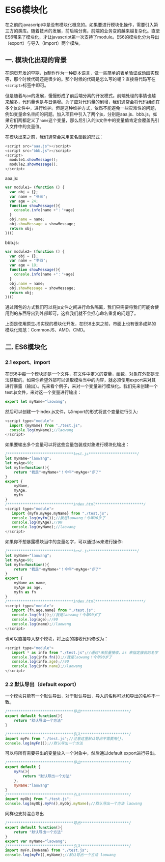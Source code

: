 # ES6模块化

在之前的javascript中是没有模块化概念的。如果要进行模块化操作，需要引入第三方的类库。随着技术的发展，前后端分离，前端的业务变的越来越复杂化。直至ES6带来了模块化，才让javascript第一次支持了module。ES6的模块化分为导出（export）与导入（import）两个模块。

## 一. 模块化出现的背景

在网页开发的早期，js制作作为一种脚本语言，做一些简单的表单验证或动画实现等，那个时候代码还是很少的。那个时候的代码是怎么写的呢？直接将代码写在`<script>`标签中即可。

但是随着Ajax的发展，慢慢形成了前后端分离的开发模式，前端处理的事情也越来越多，代码量也是与日俱增。为了应对代码量的剧增，我们通常会将代码组织在多个js文件中，进行维护。但是这种维护方式，依然不能避免一些灾难性的问题，例如变量命名空间的问题。加入项目中引入了两个js，分别是aaa.js、bbb.js，如果它们两都定义了`name`这个变量，那么后引入的js文件中的变量值肯定会覆盖先引入文件中的变量值。

在模块出来之前，我们通常会采用匿名函数的形式：

```javascript
<script src="aaa.js"></script>
<script src="bbb.js"></script>
<script>
  module1.showMessage();
  module2.showMessage();
</script>
```

aaa.js:

```javascript
var module1= (function () {
  var obj = {};
  var name = "张三";
  var age = 24;
  function showMessage(){
    console.info(name +"："+age)
  }
  obj.name = name;
  obj.showMessage = showMessage;
  return obj;
})()
```

bbb.js:

```javascript
var module2= (function () {
  var obj = {};
  var name = "李四";
  var age = 18;
  function showMessage(){
    console.info(name +"："+age)
  }
  obj.name = name;
  obj.showMessage = showMessage;
  return obj;
})()
```

通过闭包的方式我们可以将js文件之间进行命名隔离，我们只需要将我们可能会使用到的东西导出到外部即可，这样我们就不会担心命名重复的问题了。

上面是使用原生JS实现的模块化开发，在ES6出来之前，市面上也有很多成熟的模块化规范：CommonJS、AMD、CMD。

## 二. ES6模块化

### 2.1 export、import

在ES6中每一个模块即是一个文件，在文件中定义的变量，函数，对象在外部是无法获取的。如果你希望外部可以读取模块当中的内容，就必须使用export来对其进行暴露（输出）。先来看个例子，来对一个变量进行模块化。我们先来创建一个test.js文件，来对这一个变量进行输出：

```javascript
export let myName="laowang";
```

然后可以创建一个index.js文件，以import的形式将这个变量进行引入:

```javascript
<script type="module">
  import {myName} from "./test.js";
  console.log(myName);//laowang
</script>
```

如果要输出多个变量可以将这些变量包装成对象进行模块化输出：

```javascript
/******************************test.js**********************/
let myName="laowang";
let myAge=90;
let myfn=function(){
    return "我是"+myName+"！今年"+myAge+"岁了"
}
export {
    myName,
    myAge,
    myfn
}
/******************************index.html**********************/
<script type="module">
   import {myfn,myAge,myName} from "./test.js";
   console.log(myfn());//我是laowang！今年90岁了
   console.log(myAge);//90
   console.log(myName);//laowang
</script>
```

如果你不想暴露模块当中的变量名字，可以通过as来进行操作:

```javascript
/******************************test.js**********************/
let myName="laowang";
let myAge=90;
let myfn=function(){
    return "我是"+myName+"！今年"+myAge+"岁了"
}
export {
    myName as name,
    myAge as age,
    myfn as fn
}
/******************************index.html**********************/
<script type="module">
   import {fn,age,name} from "./test.js";
   console.log(fn());//我是laowang！今年90岁了
   console.log(age);//90
   console.log(name);//laowang
</script>
```

也可以直接导入整个模块，将上面的接收代码修改为：

```javascript
<script type="module">
   import * as info from "./test.js";//通过*来批量接收，as 来指定接收的名字
   console.log(info.fn());//我是laowang！今年90岁了
   console.log(info.age);//90
   console.log(info.name);//laowang
</script>
```

### 2.2 默认导出（default export）

一个模块只能有一个默认导出，对于默认导出，导入的名称可以和导出的名称不一致。

```javascript
/******************************导出**********************/
export default function(){
    return "默认导出一个方法"
}

/******************************引入**********************/
import myFn from "./test.js";//注意这里默认导出不需要用{}。
console.log(myFn());//默认导出一个方法
```

可以将所有需要导出的变量放入一个对象中，然后通过default export进行导出。

```javascript
/******************************导出**********************/
export default {
    myFn(){
        return "默认导出一个方法"
    },
    myName:"laowang"
}
/******************************引入**********************/
import myObj from "./test.js";
console.log(myObj.myFn(),myObj.myName);//默认导出一个方法 laowang
```

同样也支持混合导出

```javascript
/******************************导出**********************/
export default function(){
    return "默认导出一个方法"
}
export var myName="laowang";
/******************************引入**********************/
import myFn,{myName} from "./test.js";
console.log(myFn(),myName);//默认导出一个方法 laowang
```

